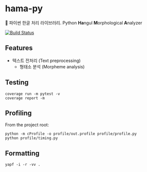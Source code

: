 # hama-py
🦛 파이썬 한글 처리 라이브러리. Python **Ha**ngul **M**orphological **A**nalyzer

[![Build Status](https://travis-ci.com/hamanlp/hama-py.svg?token=5mkYfZrrwLybLEcey5zk&branch=master)](https://travis-ci.com/hamanlp/hama-py)


## Features
* 텍스트 전처리 (Text preprocessing)
    * 형태소 분석 (Morpheme analysis)


## Testing
```
coverage run -m pytest -v
coverage report -m
```


## Profiling
From the project root:
```
python -m cProfile -o profile/out.profile profile/profile.py
python profile/timing.py
```


## Formatting
```
yapf -i -r -vv .
```

